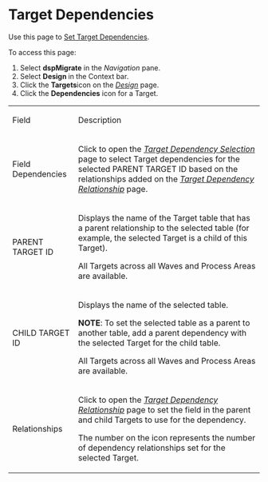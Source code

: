 # Target Dependencies

<div class="use">

Use this page to [Set Target
Dependencies](../Use_Cases/Set_Target_Dependencies.htm).

</div>

To access this page:

1.  Select <span style="font-weight: bold;">dspMigrate</span> in the
    <span style="font-style: italic;">Navigation</span> pane.
2.  Select <span style="font-weight: bold;">Design </span>in the Context
    bar.
3.  Click the <span style="font-weight: bold;">Targets</span>icon on the
    *[Design](Design.htm)* page.
4.  Click the <span style="font-weight: bold;">Dependencies</span> icon
    for a Target.

<table>
<tbody>
<tr class="odd">
<td><p>Field</p></td>
<td><p>Description</p></td>
</tr>
<tr class="even">
<td><p>Field Dependencies</p></td>
<td><p>Click to open the <span style="font-style: italic;"><a href="Target_Dependency_Selection.htm">Target Dependency Selection</a></span> page to select Target dependencies for the selected PARENT TARGET ID based on the relationships added on the <span style="font-style: italic;"><a href="Target_Dependency_Relationship.htm">Target Dependency Relationship</a></span> page.</p></td>
</tr>
<tr class="odd">
<td><p>PARENT TARGET ID</p></td>
<td><p>Displays the name of the Target table that has a parent relationship to the selected table (for example, the selected Target is a child of this Target).</p>
<p>All Targets across all Waves and Process Areas are available.</p></td>
</tr>
<tr class="even">
<td><p>CHILD TARGET ID</p></td>
<td><p>Displays the name of the selected table.</p>
<p><strong>NOTE</strong>: To set the selected table as a parent to another table, add a parent dependency with the selected Target for the child table.</p>
<p>All Targets across all Waves and Process Areas are available.</p></td>
</tr>
<tr class="odd">
<td><p>Relationships</p></td>
<td><p>Click to open the <span style="font-style: italic;"><a href="Target_Dependency_Relationship.htm">Target Dependency Relationship</a></span> page to set the field in the parent and child Targets to use for the dependency.</p>
<p>The number on the icon represents the number of dependency relationships set for the selected Target.</p></td>
</tr>
</tbody>
</table>
